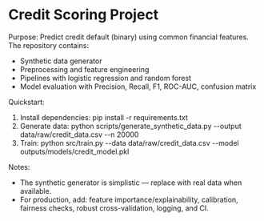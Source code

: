 # Credit Scoring Project

Purpose:
Predict credit default (binary) using common financial features. The repository contains:
- Synthetic data generator
- Preprocessing and feature engineering
- Pipelines with logistic regression and random forest
- Model evaluation with Precision, Recall, F1, ROC-AUC, confusion matrix

Quickstart:
1. Install dependencies: pip install -r requirements.txt
2. Generate data: python scripts/generate_synthetic_data.py --output data/raw/credit_data.csv --n 20000
3. Train: python src/train.py --data data/raw/credit_data.csv --model outputs/models/credit_model.pkl

Notes:
- The synthetic generator is simplistic — replace with real data when available.
- For production, add: feature importance/explainability, calibration, fairness checks, robust cross-validation, logging, and CI.